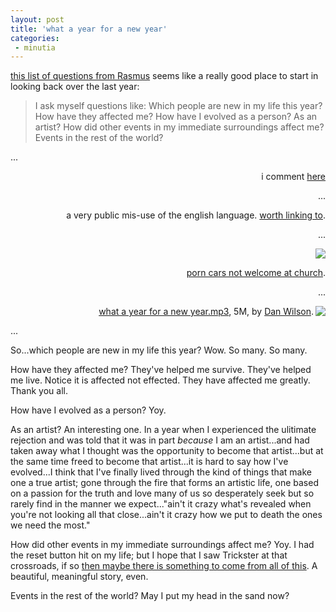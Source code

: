 ```yaml
---
layout: post
title: 'what a year for a new year'
categories:
 - minutia
---
```



<a href="http://www.acutecut.com/arkiv/001209.php">this list of questions from Rasmus</a> seems like a really good place to start in looking back over the last year:<blockquote>I ask myself questions like: Which people are new in my life this year? How have they affected me? How have I evolved as a person? As an artist? How did other events in my immediate surroundings affect me? Events in the rest of the world?</blockquote>



...

<div align="right">

i comment <a href="http://www.rearviewwindow.com/blog/archives/000461.html">here</a>



...



a very public mis-use of the english language. <a href="http://www.thesneeze.com/mt-archives/000099.html">worth linking to</a>.



...



<img src="http://www.xxxchurch.com/patrol/images/car_back2_thumb.gif" />



<a href="http://www.relevantmagazine.com/modules.php?op=modload&name=News&file=article&sid=2324&mode=&order=0">porn  cars not welcome at church</a>.



...



<img src="http://www.semisonic.com/images/photos/minakim/th.jpg" align="right" />



<a href="http://www.danwilsonmusic.com/media/WhatAYearForANewYear_MTC.mp3">what a year for a new year.mp3</a>, 5M, by <a href="http://www.danwilsonmusic.com/">Dan Wilson</a>.

</div>

...



So...which people are new in my life this year? Wow. So many. So many.



How have they affected me? They've helped me survive. They've helped me live. Notice it is affected not effected. They have affected me greatly. Thank you all.



How have I evolved as a person? Yoy.



As an artist? An interesting one. In a year when I experienced the ulitimate rejection and was told that it was in part <em>because</em> I am an artist...and had taken away what I thought was the opportunity to become that artist...but at the same time freed to become that artist...it is hard to say how I've evolved...I think that I've finally lived through the kind of things that make one a true artist; gone through the fire that forms an artistic life, one based on a passion for the truth and love many of us so desperately seek but so rarely find in the manner we expect..."ain't it crazy what's revealed when you're not looking all that close...ain't it crazy how we put to death the ones we need the most."



How did other events in my immediate surroundings affect me? Yoy. I had the reset button hit on my life; but I hope that I saw Trickster at that crossroads, if so <a href="http://www.amazon.com/gp/reader/0865475369/ref=sib_vae_srch/104-1597650-4722308?v=search-inside&keywords=crossroads&x=0&y=0">then maybe there is something to come from all of this</a>. A beautiful, meaningful story, even.



Events in the rest of the world? May I put my head in the sand now?
